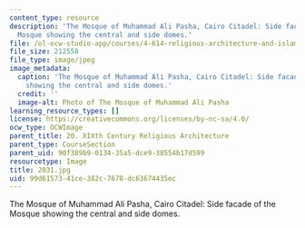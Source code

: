 ```yaml
---
content_type: resource
description: 'The Mosque of Muhammad Ali Pasha, Cairo Citadel: Side facade of the
  Mosque showing the central and side domes.'
file: /ol-ocw-studio-app/courses/4-614-religious-architecture-and-islamic-cultures-fall-2002/99d6157341ce382c7678dc63674435ec_2031.jpg
file_size: 212558
file_type: image/jpeg
image_metadata:
  caption: 'The Mosque of Muhammad Ali Pasha, Cairo Citadel: Side facade of the Mosque
    showing the central and side domes.'
  credit: ''
  image-alt: Photo of The Mosque of Muhammad Ali Pasha
learning_resource_types: []
license: https://creativecommons.org/licenses/by-nc-sa/4.0/
ocw_type: OCWImage
parent_title: 20. XIXth Century Religious Architecture
parent_type: CourseSection
parent_uid: 90f389b9-0134-35a5-dce9-38554b17d599
resourcetype: Image
title: 2031.jpg
uid: 99d61573-41ce-382c-7678-dc63674435ec
---
```

The Mosque of Muhammad Ali Pasha, Cairo Citadel: Side facade of the Mosque showing the central and side domes.